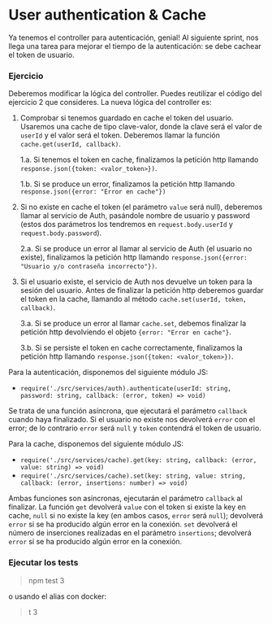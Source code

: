 # User authentication & Cache
Ya tenemos el controller para autenticación, genial! Al siguiente sprint, nos llega una tarea para mejorar el tiempo de la autenticación: se debe cachear el token de usuario.

### Ejercicio
Deberemos modificar la lógica del controller. Puedes reutilizar el código del ejercicio 2 que consideres. La nueva lógica del controller es:

1. Comprobar si tenemos guardado en cache el token del usuario. Usaremos una cache de tipo clave-valor, donde la clave será el valor de `userId` y el valor será el token. Deberemos llamar la función `cache.get(userId, callback)`.

    1.a. Si tenemos el token en cache, finalizamos la petición http llamando `response.json({token: <valor_token>})`.

    1.b. Si se produce un error, finalizamos la petición http llamando `response.json({error: "Error en cache"})`

2. Si no existe en cache el token (el parámetro `value` será null), deberemos llamar al servicio de Auth, pasándole nombre de usuario y password (estos dos parámetros los tendremos en `request.body.userId` y `request.body.password`).

    2.a. Si se produce un error al llamar al servicio de Auth (el usuario no existe), finalizamos la petición http llamando `response.json({error: "Usuario y/o contraseña incorrecto"})`.

3. Si el usuario existe, el servicio de Auth nos devuelve un token para la sesión del usuario. Antes de finalizar la petición http deberemos guardar el token en la cache, llamando al método `cache.set(userId, token, callback)`.

    3.a. Si se produce un error al llamar `cache.set`, debemos finalizar la petición http devolviendo el objeto `{error: "Error en cache"}`.

    3.b. Si se persiste el token en cache correctamente, finalizamos la petición http llamando `response.json({token: <valor_token>})`.

Para la autenticación, disponemos del siguiente módulo JS:
- `require('./src/services/auth).authenticate(userId: string, password: string, callback: (error, token) => void)`

Se trata de una función asíncrona, que ejecutará el parámetro `callback` cuando haya finalizado. Si el usuario no existe nos devolverá `error` con el error; de lo contrario `error` será `null` y `token` contendrá el token de usuario.

Para la cache, disponemos del siguiente módulo JS:
- `require('./src/services/cache).get(key: string, callback: (error, value: string) => void)`
- `require('./src/services/cache).set(key: string, value: string, callback: (error, insertions: number) => void)`

Ambas funciones son asíncronas,  ejecutarán el parámetro `callback` al finalizar. La función `get` devolverá `value` con el token si existe la key en cache, `null` si no existe la key (en ambos casos, `error` será `null`); devolverá `error` si se ha producido algún error en la conexión. `set` devolverá el número de inserciones realizadas en el parámetro `insertions`; devolverá `error` si se ha producido algún error en la conexión.

### Ejecutar los tests
> npm test 3

o usando el alias con docker:

> t 3
